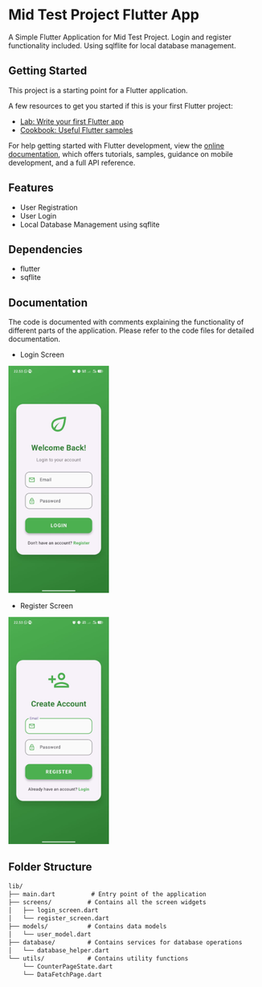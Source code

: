# Mid Test Project Flutter App

A Simple Flutter Application for Mid Test Project. Login and register functionality included. Using sqlflite for local database management.

## Getting Started

This project is a starting point for a Flutter application.

A few resources to get you started if this is your first Flutter project:

- [Lab: Write your first Flutter app](https://docs.flutter.dev/get-started/codelab)
- [Cookbook: Useful Flutter samples](https://docs.flutter.dev/cookbook)

For help getting started with Flutter development, view the
[online documentation](https://docs.flutter.dev/), which offers tutorials,
samples, guidance on mobile development, and a full API reference.


## Features
- User Registration
- User Login
- Local Database Management using sqflite


## Dependencies
- flutter
- sqflite

## Documentation
The code is documented with comments explaining the functionality of different parts of the application. Please refer to the code files for detailed documentation.

- Login Screen
<img src="lib/assets/img/login.jpg" width="200"/> 

- Register Screen
<img src="lib/assets/img/register.jpg" width="200"/>

## Folder Structure
```
lib/
├── main.dart          # Entry point of the application
├── screens/          # Contains all the screen widgets
│   ├── login_screen.dart
│   └── register_screen.dart
├── models/           # Contains data models
│   └── user_model.dart
├── database/         # Contains services for database operations
│   └── database_helper.dart
└── utils/            # Contains utility functions
    └── CounterPageState.dart
    └── DataFetchPage.dart
```
